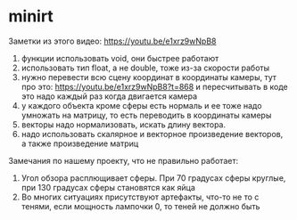 # minirt
Заметки из этого видео: https://youtu.be/e1xrz9wNpB8 
1) функции использовать void, они быстрее работают
2) использовать тип float, а не double, тоже из-за скорости работы
3) нужно перевести всю сцену координат в координаты камеры, тут про это: https://youtu.be/e1xrz9wNpB8?t=868 и пересчитывать в коде это надо каждый раз когда двигается камера
4) у каждого объекта кроме сферы есть нормаль и ее тоже надо умножать на матрицу, то есть переводить в координаты камеры
5) векторы надо нормализовать, искать длину вектора.
6) надо использовать скалярное и векторное произведение векторов, а также произведение матриц

Замечания по нашему проекту, что не правильно работает:
1) Угол обзора расплющивает сферы. При 70 градусах сферы круглые, при 130 градусах сферы становятся как яйца
2) Во многих ситуациях присутствуют артефакты, что-то не то с тенями, если мощность лампочки 0, то теней не должно быть